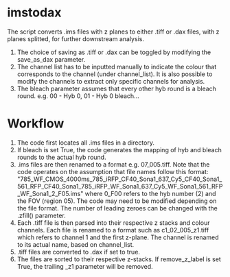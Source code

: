 # imstodax

The script converts .ims files with z planes to either .tiff or .dax files, with z planes splitted, for further downstream analysis. 

1. The choice of saving as .tiff or .dax can be toggled by modifying the save_as_dax parameter.
2. The channel list has to be inputted manually to indicate the colour that corresponds to the channel (under channel_list). It is also possible to modify the channels to extract only specific channels for analysis.
3. The bleach parameter assumes that every other hyb round is a bleach round. e.g. 00 - Hyb 0, 01 - Hyb 0 bleach...

# Workflow
1. The code first locates all .ims files in a directory.
2. If bleach is set True, the code generates the mapping of hyb and bleach rounds to the actual hyb round.
3. .ims files are then renamed to a format e.g. 07_005.tiff. Note that the code operates on the assumption that file names follow this format:
"785_WF_CMOS_4000ms_785_iRFP_CF40_Sona1_637_Cy5_CF40_Sona1_561_RFP_CF40_Sona1_785_iRFP_WF_Sona1_637_Cy5_WF_Sona1_561_RFP_WF_Sona1_2_F05.ims"
where 0_F00 refers to the hyb number (2) and the FOV (region 05). The code may need to be modified depending on the file format. The number of leading zeroes can be changed with the .zfill() parameter.
4. Each .tiff file is then parsed into their respective z stacks and colour channels. Each file is renamed to a format such as c1_02_005_z1.tiff which refers to channel 1 and the first z-plane. The channel is renamed to its actual name, based on channel_list.
5. .tiff files are converted to .dax if set to true.
6. The files are sorted to their respective z-stacks. If remove_z_label is set True, the trailing _z1 parameter will be removed.






